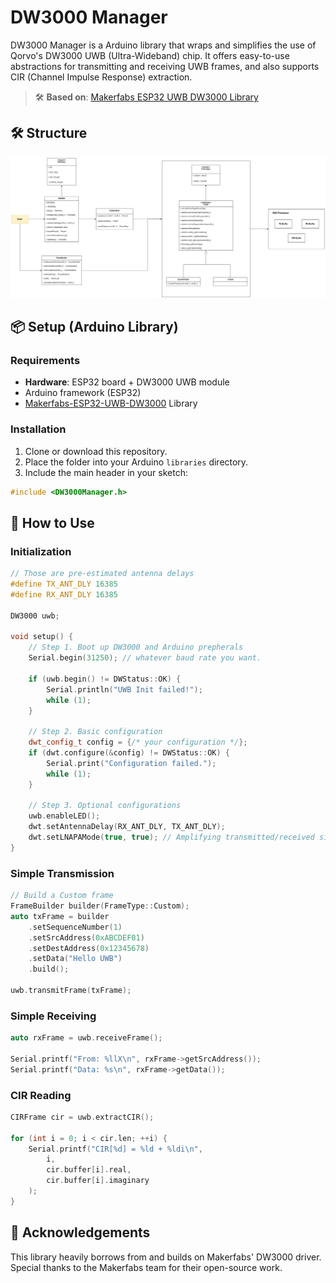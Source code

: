 # DW3000 Manager

DW3000 Manager is a Arduino library that wraps and simplifies the use of Qorvo's DW3000 UWB (Ultra-Wideband) chip. It offers easy-to-use abstractions for transmitting and receiving UWB frames, and also supports CIR (Channel Impulse Response) extraction.

> 🛠 **Based on**: [Makerfabs ESP32 UWB DW3000 Library](https://github.com/Makerfabs/Makerfabs-ESP32-UWB-DW3000)  

## 🛠️ Structure
![class diagram](.images/README.png)  

## 📦 Setup (Arduino Library)

### Requirements

- **Hardware**: ESP32 board + DW3000 UWB module
- Arduino framework (ESP32)
- [Makerfabs-ESP32-UWB-DW3000](https://github.com/Makerfabs/Makerfabs-ESP32-UWB-DW3000) Library
### Installation

1. Clone or download this repository.
2. Place the folder into your Arduino `libraries` directory.
3. Include the main header in your sketch:

```cpp
#include <DW3000Manager.h>
```

## 🚀 How to Use
### Initialization
```cpp
// Those are pre-estimated antenna delays 
#define TX_ANT_DLY 16385
#define RX_ANT_DLY 16385

DW3000 uwb;

void setup() {
    // Step 1. Boot up DW3000 and Arduino prepherals
    Serial.begin(31250); // whatever baud rate you want.

    if (uwb.begin() != DWStatus::OK) {
        Serial.println("UWB Init failed!");
        while (1);
    }

    // Step 2. Basic configuration
    dwt_config_t config = {/* your configuration */};
    if (dwt.configure(&config) != DWStatus::OK) {
        Serial.print("Configuration failed.");
        while (1);
    }

    // Step 3. Optional configurations
    uwb.enableLED();
    dwt.setAntennaDelay(RX_ANT_DLY, TX_ANT_DLY);
    dwt.setLNAPAMode(true, true); // Amplifying transmitted/received signals
}
```

### Simple Transmission
```cpp
// Build a Custom frame
FrameBuilder builder(FrameType::Custom);
auto txFrame = builder
    .setSequenceNumber(1)
    .setSrcAddress(0xABCDEF01)
    .setDestAddress(0x12345678)
    .setData("Hello UWB")
    .build();

uwb.transmitFrame(txFrame);
```

### Simple Receiving
```cpp
auto rxFrame = uwb.receiveFrame();

Serial.printf("From: %llX\n", rxFrame->getSrcAddress());
Serial.printf("Data: %s\n", rxFrame->getData());
```

### CIR Reading
```cpp
CIRFrame cir = uwb.extractCIR();

for (int i = 0; i < cir.len; ++i) {
    Serial.printf("CIR[%d] = %ld + %ldi\n", 
        i, 
        cir.buffer[i].real, 
        cir.buffer[i].imaginary
    );
}
```

## 🤝 Acknowledgements
This library heavily borrows from and builds on Makerfabs' DW3000 driver.
Special thanks to the Makerfabs team for their open-source work.